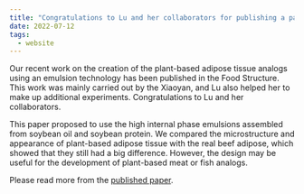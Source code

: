 ```yaml
---
title: "Congratulations to Lu and her collaborators for publishing a paper in Food Structure"
date: 2022-07-12
tags:
  - website
---
```


Our recent work on the creation of the plant-based
adipose tissue analogs using an emulsion technology has been published in the
Food Structure. This work was mainly carried out by the Xiaoyan, and Lu also helped her
to make up additional experiments. Congratulations to Lu and her collaborators.

This paper proposed to use the high internal phase emulsions assembled from soybean oil
and soybean protein. We compared the microstructure and appearance of plant-based
adipose tissue with the real beef adipose, which showed that they still had a big difference.
However, the design may be useful for the development of plant-based meat or fish analogs.

Please read more from the [published paper](https://doi.org/10.1016/j.foostr.2022.100290).

